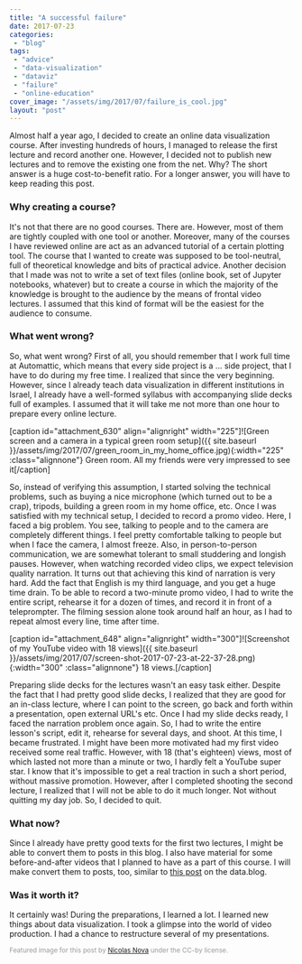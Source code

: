 ```yaml
---
title: "A successful failure"
date: 2017-07-23
categories: 
 - "blog"
tags: 
 - "advice"
 - "data-visualization"
 - "dataviz"
 - "failure"
 - "online-education"
cover_image: "/assets/img/2017/07/failure_is_cool.jpg"
layout: "post"
---
```


Almost half a year ago, I decided to create an online data visualization course. After investing hundreds of hours, I managed to release the first lecture and record another one. However, I decided not to publish new lectures and to remove the existing one from the net. Why? The short answer is a huge cost-to-benefit ratio. For a longer answer, you will have to keep reading this post.

### Why creating a course?

It's not that there are no good courses. There are. However, most of them are tightly coupled with one tool or another. Moreover, many of the courses I have reviewed online are act as an advanced tutorial of a certain plotting tool. The course that I wanted to create was supposed to be tool-neutral, full of theoretical knowledge and bits of practical advice. Another decision that I made was not to write a set of text files (online book, set of Jupyter notebooks, whatever) but to create a course in which the majority of the knowledge is brought to the audience by the means of frontal video lectures. I assumed that this kind of format will be the easiest for the audience to consume.

### What went wrong?

So, what went wrong? First of all, you should remember that I work full time at Automattic, which means that every side project is a ... side project, that I have to do during my free time. I realized that since the very beginning. However, since I already teach data visualization in different institutions in Israel, I already have a well-formed syllabus with accompanying slide decks full of examples. I assumed that it will take me not more than one hour to prepare every online lecture.

[caption id="attachment_630" align="alignright" width="225"]![Green screen and a camera in a typical green room setup]({{ site.baseurl }}/assets/img/2017/07/green_room_in_my_home_office.jpg){:width="225" :class="alignnone"} Green room. All my friends were very impressed to see it[/caption]

So, instead of verifying this assumption, I started solving the technical problems, such as buying a nice microphone (which turned out to be a crap), tripods, building a green room in my home office, etc. Once I was satisfied with my technical setup, I decided to record a promo video. Here, I faced a big problem. You see, talking to people and to the camera are completely different things. I feel pretty comfortable talking to people but when I face the camera, I almost freeze. Also, in person-to-person communication, we are somewhat tolerant to small studdering and longish pauses. However, when watching recorded video clips, we expect television quality narration. It turns out that achieving this kind of narration is very hard. Add the fact that English is my third language, and you get a huge time drain. To be able to record a two-minute promo video, I had to write the entire script, rehearse it for a dozen of times, and record it in front of a teleprompter. The filming session alone took around half an hour, as I had to repeat almost every line, time after time.

[caption id="attachment_648" align="alignright" width="300"]![Screenshot of my YouTube video with 18 views]({{ site.baseurl }}/assets/img/2017/07/screen-shot-2017-07-23-at-22-37-28.png){:width="300" :class="alignnone"} 18 views.[/caption]

Preparing slide decks for the lectures wasn't an easy task either. Despite the fact that I had pretty good slide decks, I realized that they are good for an in-class lecture, where I can point to the screen, go back and forth within a presentation, open external URL's etc. Once I had my slide decks ready, I faced the narration problem once again. So, I had to write the entire lesson's script, edit it, rehearse for several days, and shoot. At this time, I became frustrated. I might have been more motivated had my first video received some real traffic. However, with 18 (that's eighteen) views, most of which lasted not more than a minute or two, I hardly felt a YouTube super star. I know that it's impossible to get a real traction in such a short period, without massive promotion. However, after I completed shooting the second lecture, I realized that I will not be able to do it much longer. Not without quitting my day job. So, I decided to quit.

### What now?

Since I already have pretty good texts for the first two lectures, I might be able to convert them to posts in this blog. I also have material for some before-and-after videos that I planned to have as a part of this course. I will make convert them to posts, too, similar to [this post](https://data.blog/2016/10/25/evolution-of-a-plot-better-data-visualization-one-step-at-a-time/) on the data.blog.

### Was it worth it?

It certainly was! During the preparations, I learned a lot. I learned new things about data visualization. I took a glimpse into the world of video production. I had a chance to restructure several of my presentations.

<small>
<span style="color:#999999;">Featured image for this post by <a href="https://www.flickr.com/photos/nnova/">Nicolas Nova</a> under the CC-by license.</span></small>

 
